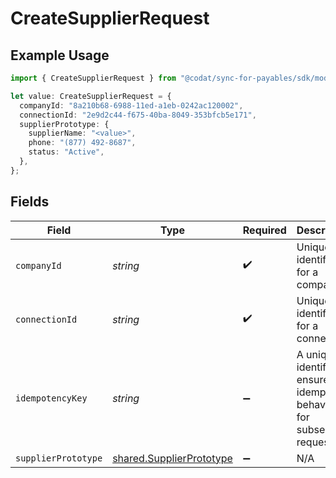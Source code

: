 # CreateSupplierRequest

## Example Usage

```typescript
import { CreateSupplierRequest } from "@codat/sync-for-payables/sdk/models/operations";

let value: CreateSupplierRequest = {
  companyId: "8a210b68-6988-11ed-a1eb-0242ac120002",
  connectionId: "2e9d2c44-f675-40ba-8049-353bfcb5e171",
  supplierPrototype: {
    supplierName: "<value>",
    phone: "(877) 492-8687",
    status: "Active",
  },
};
```

## Fields

| Field                                                                       | Type                                                                        | Required                                                                    | Description                                                                 | Example                                                                     |
| --------------------------------------------------------------------------- | --------------------------------------------------------------------------- | --------------------------------------------------------------------------- | --------------------------------------------------------------------------- | --------------------------------------------------------------------------- |
| `companyId`                                                                 | *string*                                                                    | :heavy_check_mark:                                                          | Unique identifier for a company.                                            | 8a210b68-6988-11ed-a1eb-0242ac120002                                        |
| `connectionId`                                                              | *string*                                                                    | :heavy_check_mark:                                                          | Unique identifier for a connection.                                         | 2e9d2c44-f675-40ba-8049-353bfcb5e171                                        |
| `idempotencyKey`                                                            | *string*                                                                    | :heavy_minus_sign:                                                          | A unique identifier to ensure idempotent behaviour for subsequent requests. |                                                                             |
| `supplierPrototype`                                                         | [shared.SupplierPrototype](../../../sdk/models/shared/supplierprototype.md) | :heavy_minus_sign:                                                          | N/A                                                                         |                                                                             |
